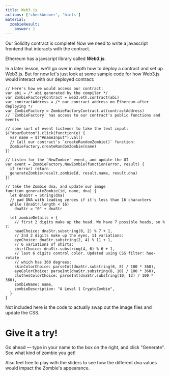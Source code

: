```yaml
---
title: Web3.js
actions: ['checkAnswer', 'hints']
material:
  zombieResult:
    answer: 1
---
```


Our Solidity contract is complete! Now we need to write a javascript frontend that interacts with the contract.

Ethereum has a javscript library called **_Web3.js_**. 

In a later lesson, we'll go over in depth how to deploy a contract and set up Web3.js. But for now let's just look at some sample code for how Web3.js would interact with our deployed contract:

```
// Here's how we would access our contract:
var abi = /* abi generated by the compiler */
var ZombieFactoryContract = web3.eth.contract(abi)
var contractAddress = /* our contract address on Ethereum after deploying */
var ZombieFactory = ZombieFactoryContract.at(contractAddress)
// `ZombieFactory` has access to our contract's public functions and events

// some sort of event listener to take the text input:
$("#ourButton").click(function(e) {
  var name = $("#nameInput").val()
  // Call our contract's `createRandomZombie()` function:
  ZombieFactory.createRandomZombie(name)
})

// Listen for the `NewZombie` event, and update the UI
var event = ZombieFactory.NewZombie(function(error, result) {
  if (error) return
  generateZombie(result.zombieId, result.name, result.dna)  
})

// take the Zombie dna, and update our image
function generateZombie(id, name, dna) {
  let dnaStr = String(dna)
  // pad DNA with leading zeroes if it's less than 16 characters
  while (dnaStr.length < 16)
    dnaStr = "0" + dnaStr 

  let zombieDetails = {
    // first 2 digits make up the head. We have 7 possible heads, so % 7:
    headChoice: dnaStr.substring(0, 2) % 7 + 1,
    // 2nd 2 digits make up the eyes, 11 variations:
    eyeChoice: dnaStr.substring(2, 4) % 11 + 1,
    // 6 variations of shirts:
    shirtChoice: dnaStr.substring(4, 6) % 6 + 1,
    // last 6 digits control color. Updated using CSS filter: hue-rotate
    // which has 360 degrees:
    skinColorChoice: parseInt(dnaStr.substring(6, 8) / 100 * 360),
    eyeColorChoice: parseInt(dnaStr.substring(8, 10) / 100 * 360),
    clothesColorChoice: parseInt(dnaStr.substring(10, 12) / 100 * 360),
    zombieName: name,
    zombieDescription: "A Level 1 CryptoZombie",
  }
}
```

Not included here is the code to actually swap out the image files and update the CSS.

# Give it a try!

Go ahead — type in your name to the box on the right, and click "Generate". See what kind of zombie you get!

Also feel free to play with the sliders to see how the different dna values would impact the Zombie's appearance.

